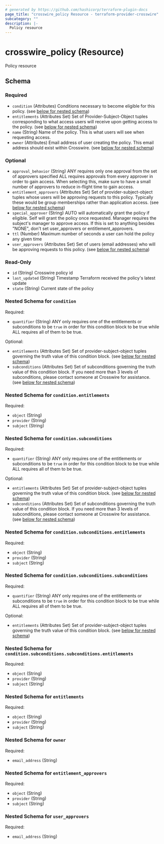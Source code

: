```yaml
---
# generated by https://github.com/hashicorp/terraform-plugin-docs
page_title: "crosswire_policy Resource - terraform-provider-crosswire"
subcategory: ""
description: |-
  Policy resource
---
```


# crosswire_policy (Resource)

Policy resource



<!-- schema generated by tfplugindocs -->
## Schema

### Required

- `condition` (Attributes) Conditions necessary to become eligible for this policy. (see [below for nested schema](#nestedatt--condition))
- `entitlements` (Attributes Set) Set of Provider-Subject-Object tuples corresponding to what access users will receive upon getting access to the policy. (see [below for nested schema](#nestedatt--entitlements))
- `name` (String) Name of the policy. This is what users will see when requesting access.
- `owner` (Attributes) Email address of user creating the policy. This email address should exist within Crosswire. (see [below for nested schema](#nestedatt--owner))

### Optional

- `approval_behavior` (String) ANY requires only one approval from the set of approvers specified
ALL requires approvals from every approver in order to gain access. When selecting this, make sure to have a small number of approvers to reduce in-flight time to gain access.
- `entitlement_approvers` (Attributes Set) Set of provider-subject-object tuples whose users will be approving requests to this policy.
Typically these would be group memberships rather than application access. (see [below for nested schema](#nestedatt--entitlement_approvers))
- `special_approver` (String) AUTO will automatically grant the policy if eligible.
Self will grant the policy once requested.
Manager requires the subject's manager to approve access.
If this is set to anything besides "NONE", don't set user_approvers or entitlement_approvers.
- `ttl` (Number) Maximum number of seconds a user can hold the policy any given time
- `user_approvers` (Attributes Set) Set of users (email addresses) who will be approving requests to this policy. (see [below for nested schema](#nestedatt--user_approvers))

### Read-Only

- `id` (String) Crosswire policy id
- `last_updated` (String) Timestamp Terraform received the policy's latest update
- `state` (String) Current state of the policy

<a id="nestedatt--condition"></a>
### Nested Schema for `condition`

Required:

- `quantifier` (String) ANY only requires one of the entitlements or subconditions to be `true` in order for this condition block to be true while ALL requires all of them to be true.

Optional:

- `entitlements` (Attributes Set) Set of provider-subject-object tuples governing the truth value of this condition block. (see [below for nested schema](#nestedatt--condition--entitlements))
- `subconditions` (Attributes Set) Set of subconditions governing the truth value of this condition block. If you need more than 3 levels of subconditions, please contact someone at Crosswire for assistance. (see [below for nested schema](#nestedatt--condition--subconditions))

<a id="nestedatt--condition--entitlements"></a>
### Nested Schema for `condition.entitlements`

Required:

- `object` (String)
- `provider` (String)
- `subject` (String)


<a id="nestedatt--condition--subconditions"></a>
### Nested Schema for `condition.subconditions`

Required:

- `quantifier` (String) ANY only requires one of the entitlements or subconditions to be `true` in order for this condition block to be true while ALL requires all of them to be true.

Optional:

- `entitlements` (Attributes Set) Set of provider-subject-object tuples governing the truth value of this condition block. (see [below for nested schema](#nestedatt--condition--subconditions--entitlements))
- `subconditions` (Attributes Set) Set of subconditions governing the truth value of this condition block. If you need more than 3 levels of subconditions, please contact someone at Crosswire for assistance. (see [below for nested schema](#nestedatt--condition--subconditions--subconditions))

<a id="nestedatt--condition--subconditions--entitlements"></a>
### Nested Schema for `condition.subconditions.entitlements`

Required:

- `object` (String)
- `provider` (String)
- `subject` (String)


<a id="nestedatt--condition--subconditions--subconditions"></a>
### Nested Schema for `condition.subconditions.subconditions`

Required:

- `quantifier` (String) ANY only requires one of the entitlements or subconditions to be `true` in order for this condition block to be true while ALL requires all of them to be true.

Optional:

- `entitlements` (Attributes Set) Set of provider-subject-object tuples governing the truth value of this condition block. (see [below for nested schema](#nestedatt--condition--subconditions--subconditions--entitlements))

<a id="nestedatt--condition--subconditions--subconditions--entitlements"></a>
### Nested Schema for `condition.subconditions.subconditions.entitlements`

Required:

- `object` (String)
- `provider` (String)
- `subject` (String)





<a id="nestedatt--entitlements"></a>
### Nested Schema for `entitlements`

Required:

- `object` (String)
- `provider` (String)
- `subject` (String)


<a id="nestedatt--owner"></a>
### Nested Schema for `owner`

Required:

- `email_address` (String)


<a id="nestedatt--entitlement_approvers"></a>
### Nested Schema for `entitlement_approvers`

Required:

- `object` (String)
- `provider` (String)
- `subject` (String)


<a id="nestedatt--user_approvers"></a>
### Nested Schema for `user_approvers`

Required:

- `email_address` (String)


